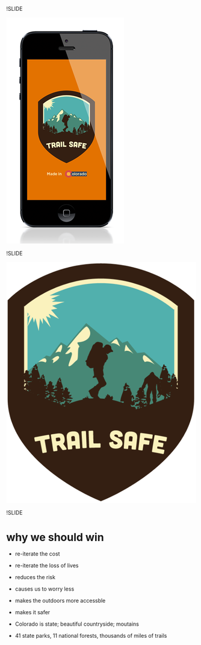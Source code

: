 !SLIDE

![app](images/screen_shots/TS1-Home.png)

!SLIDE

![logo](images/logo.png)

!SLIDE

# why we should win

* re-iterate the cost
* re-iterate the loss of lives
* reduces the risk
* causes us to worry less
* makes the outdoors more accessble
* makes it safer

* Colorado is state; beautiful countryside; moutains
* 41 state parks, 11 national forests, thousands of miles of trails